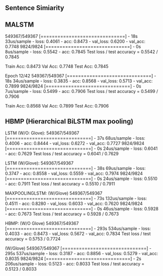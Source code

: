 ## Sentence Simiarity

## MALSTM

549367/549367 [==============================] - 18s 33us/sample - loss: 0.4061 - acc: 0.8473 - val_loss: 0.6200 - val_acc: 0.7748
9824/9824 [==============================] - 0s 8us/sample - loss: 0.5542 - acc: 0.7845
Test loss / test accuracy = 0.5542 / 0.7845

Train Acc: 0.8473
Val Acc: 0.7748
Test Acc: 0.7845

Epoch 12/42
549367/549367 [==============================] - 18s 34us/sample - loss: 0.3835 - acc: 0.8568 - val_loss: 0.5713 - val_acc: 0.7899
9824/9824 [==============================] - 0s 7us/sample - loss: 0.5499 - acc: 0.7906
Test loss / test accuracy = 0.5499 / 0.7906

Train Acc: 0.8568
Val Acc: 0.7899
Test Acc: 0.7906

## HBMP (Hierarchical BiLSTM max pooling)

LSTM (W/O: Glove):
549367/549367 [==============================] - 37s 68us/sample - loss: 0.4006 - acc: 0.8444 - val_loss: 0.6272 - val_acc: 0.7727
9824/9824 [==============================] - 0s 24us/sample - loss: 0.6041 - acc: 0.7629
Test loss / test accuracy = 0.6041 / 0.7629

LSTM (W/Glove):
549367/549367 [==============================] - 38s 69us/sample - loss: 0.3747 - acc: 0.8558 - val_loss: 0.5559 - val_acc: 0.7974
9824/9824 [==============================] - 0s 24us/sample - loss: 0.5510 - acc: 0.7911
Test loss / test accuracy = 0.5510 / 0.7911

MAXPOOLINGLSTM:
(W/Glove)
549367/549367 [==============================] - 73s 132us/sample - loss: 0.4511 - acc: 0.8280 - val_loss: 0.6033 - val_acc: 0.7620
9824/9824 [==============================] - 0s 46us/sample - loss: 0.5928 - acc: 0.7673
Test loss / test accuracy = 0.5928 / 0.7673

HBMP:
(W/O Glove)
549367/549367 [==============================] - 293s 534us/sample - loss: 0.4033 - acc: 0.8473 - val_loss: 0.5672 - val_acc: 0.7834
Test loss / test accuracy = 0.5753 / 0.7724

(W/Glove)
549367/549367 [==============================] - 295s 537us/sample - loss: 0.3187 - acc: 0.8856 - val_loss: 0.5279 - val_acc: 0.8035
9824/9824 [==============================] - 2s 206us/sample - loss: 0.5123 - acc: 0.8033
Test loss / test accuracy = 0.5123 / 0.8033